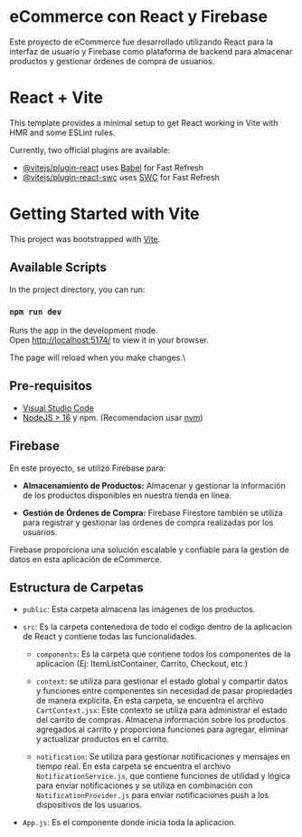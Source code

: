 # eCommerce con React y Firebase

Este proyecto de eCommerce fue desarrollado utilizando React para la interfaz de usuario y Firebase como plataforma de backend para almacenar productos y gestionar órdenes de compra de usuarios.

# React + Vite

This template provides a minimal setup to get React working in Vite with HMR and some ESLint rules.

Currently, two official plugins are available:

- [@vitejs/plugin-react](https://github.com/vitejs/vite-plugin-react/blob/main/packages/plugin-react/README.md) uses [Babel](https://babeljs.io/) for Fast Refresh
- [@vitejs/plugin-react-swc](https://github.com/vitejs/vite-plugin-react-swc) uses [SWC](https://swc.rs/) for Fast Refresh

# Getting Started with Vite

This project was bootstrapped with [Vite](https://github.com/vitejs/vite).

## Available Scripts

In the project directory, you can run:

### `npm run dev`

Runs the app in the development mode.\
Open [http://localhost:5174/](http://localhost:5174) to view it in your browser.

The page will reload when you make changes.\

## Pre-requisitos
- [Visual Studio Code]('https://code.visualstudio.com/')
- [NodeJS > 16]('https://nodejs.org') y npm. (Recomendacion usar [nvm](https://github.com/nvm-sh/nvm))

## Firebase

En este proyecto, se utilizó Firebase para:

- **Almacenamiento de Productos:** Almacenar y gestionar la información de los productos disponibles en nuestra tienda en línea.

- **Gestión de Órdenes de Compra:** Firebase Firestore también se utiliza para registrar y gestionar las órdenes de compra realizadas por los usuarios.

Firebase proporciona una solución escalable y confiable para la gestión de datos en esta aplicación de eCommerce.


## Estructura de Carpetas

- `public`: Esta carpeta almacena las imágenes de los productos.

- `src`: Es la carpeta contenedora de todo el codigo dentro de la aplicacion de React y contiene todas las funcionalidades.

    - `components`: Es la carpeta que contiene todos los componentes de la aplicacion (Ej: ItemListContainer, Carrito, Checkout, etc.)

    - `context`: se utiliza para gestionar el estado global y compartir datos y funciones entre componentes sin necesidad de pasar propiedades de manera explícita. En esta carpeta, se encuentra el archivo `CartContext.jsx`: Este contexto se utiliza para administrar el estado del carrito de compras. Almacena información sobre los productos agregados al carrito y proporciona funciones para agregar, eliminar y actualizar productos en el carrito.

    - `notification`: Se utiliza para gestionar notificaciones y mensajes en tiempo real. En esta carpeta se encuentra el archivo `NotificationService.js`, que contiene funciones de utilidad y lógica para enviar notificaciones y se utiliza en combinación con `NotificationProvider.js` para enviar notificaciones push a los dispositivos de los usuarios.

- `App.js`: Es el componente donde inicia toda la aplicacion.
